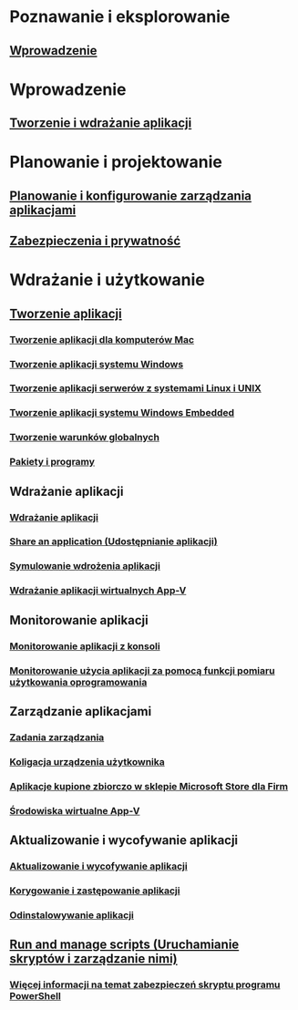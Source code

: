 # Poznawanie i eksplorowanie
## [Wprowadzenie](understand/introduction-to-application-management.md)

# Wprowadzenie
## [Tworzenie i wdrażanie aplikacji](get-started/create-and-deploy-an-application.md)

# Planowanie i projektowanie
## [Planowanie i konfigurowanie zarządzania aplikacjami](plan-design/plan-for-and-configure-application-management.md)
## [Zabezpieczenia i prywatność](plan-design/security-and-privacy-for-application-management.md)

# Wdrażanie i użytkowanie

## [Tworzenie aplikacji](deploy-use/create-applications.md)
### [Tworzenie aplikacji dla komputerów Mac](get-started/creating-mac-computer-applications.md)
### [Tworzenie aplikacji systemu Windows](get-started/creating-windows-applications.md)
### [Tworzenie aplikacji serwerów z systemami Linux i UNIX](get-started/creating-linux-and-unix-server-applications.md)
### [Tworzenie aplikacji systemu Windows Embedded](get-started/creating-windows-embedded-applications.md)
### [Tworzenie warunków globalnych](deploy-use/create-global-conditions.md)
### [Pakiety i programy](deploy-use/packages-and-programs.md)

## Wdrażanie aplikacji
### [Wdrażanie aplikacji](deploy-use/deploy-applications.md)
### [Share an application (Udostępnianie aplikacji)](deploy-use/share-applications.md)
### [Symulowanie wdrożenia aplikacji](deploy-use/simulate-application-deployments.md)
### [Wdrażanie aplikacji wirtualnych App-V](get-started/deploying-app-v-virtual-applications.md)

## Monitorowanie aplikacji
### [Monitorowanie aplikacji z konsoli](deploy-use/monitor-applications-from-the-console.md)
### [Monitorowanie użycia aplikacji za pomocą funkcji pomiaru użytkowania oprogramowania](deploy-use/monitor-app-usage-with-software-metering.md)

## Zarządzanie aplikacjami
### [Zadania zarządzania](deploy-use/management-tasks-applications.md)
### [Koligacja urządzenia użytkownika](deploy-use/link-users-and-devices-with-user-device-affinity.md)
### [Aplikacje kupione zbiorczo w sklepie Microsoft Store dla Firm](deploy-use/manage-apps-from-the-windows-store-for-business.md)
### [Środowiska wirtualne App-V](deploy-use/create-app-v-virtual-environments.md)

## Aktualizowanie i wycofywanie aplikacji
### [Aktualizowanie i wycofywanie aplikacji](deploy-use/update-and-retire-applications.md)
### [Korygowanie i zastępowanie aplikacji](deploy-use/revise-and-supersede-applications.md)
### [Odinstalowywanie aplikacji](deploy-use/uninstall-applications.md)

## [Run and manage scripts (Uruchamianie skryptów i zarządzanie nimi)](deploy-use/create-deploy-scripts.md)
### [Więcej informacji na temat zabezpieczeń skryptu programu PowerShell](deploy-use/learn-script-security.md)
